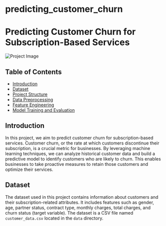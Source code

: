 # predicting_customer_churn
# Predicting Customer Churn for Subscription-Based Services

![Project Image](project_image.png)

## Table of Contents
- [Introduction](#introduction)
- [Dataset](#dataset)
- [Project Structure](#project-structure)
- [Data Preprocessing](#data-preprocessing)
- [Feature Engineering](#feature-engineering)
- [Model Training and Evaluation](#model-training-and-evaluation)

## Introduction
In this project, we aim to predict customer churn for subscription-based services. Customer churn, or the rate at which customers discontinue their subscription, is a crucial metric for businesses. By leveraging machine learning techniques, we can analyze historical customer data and build a predictive model to identify customers who are likely to churn. This enables businesses to take proactive measures to retain those customers and optimize their services.

## Dataset
The dataset used in this project contains information about customers and their subscription-related attributes. It includes features such as gender, age, partner status, contract type, monthly charges, total charges, and churn status (target variable). The dataset is a CSV file named `customer_data.csv` located in the `data` directory.


